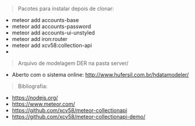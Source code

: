 > Pacotes para instalar depois de clonar:

- meteor add accounts-base
- meteor add accounts-password
- meteor add accounts-ui-unstyled
- meteor add iron:router
- meteor add xcv58:collection-api
- 

> Arquivo de modelagem DER na pasta server/

- Aberto com o sistema online: http://www.hufersil.com.br/hdatamodeler/

> Bibliografia:

- https://nodejs.org/
- https://www.meteor.com/
- https://github.com/xcv58/meteor-collectionapi
- https://github.com/xcv58/meteor-collectionapi-demo/